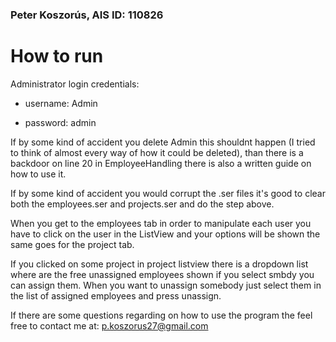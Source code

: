 ### Peter Koszorús, AIS ID: 110826

# How to run 
Administrator login credentials:

- username: Admin 

- password: admin

If by some kind of accident you delete Admin this shouldnt happen (I tried to think of 
almost every way of how it could be deleted), than there is a backdoor on line 20 in EmployeeHandling there is 
also a written guide on how to use it.

If by some kind of accident you would corrupt the .ser files it's good to clear both the employees.ser and projects.ser and do the step above. 

When you get to the employees tab in order to manipulate each user you have to click on the user in the ListView and your options will be shown the
same goes for the project tab.

If you clicked on some project in project listview there is a dropdown list where are the free unassigned employees shown if you select smbdy you can assign them.
When you want to unassign somebody just select them in the list of assigned employees and press unassign.

If there are some questions regarding on how to use the program the feel free to contact me at: p.koszorus27@gmail.com




